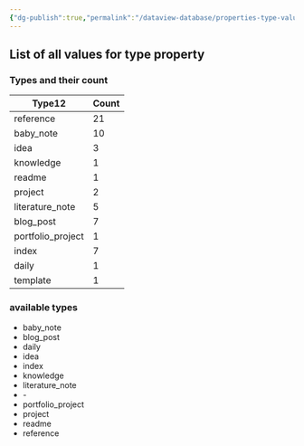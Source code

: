 ```yaml
---
{"dg-publish":true,"permalink":"/dataview-database/properties-type-values/","tags":["dataview","index"]}
---
```



## List of all values for type property

<h3><span>Types and their count</span></h3><div><table class="dataview table-view-table"><thead class="table-view-thead"><tr class="table-view-tr-header"><th class="table-view-th"><span>Type</span><span class="dataview small-text">12</span></th><th class="table-view-th"><span>Count</span></th></tr></thead><tbody class="table-view-tbody"><tr><td><span>reference</span></td><td>21</td></tr><tr><td><span>baby_note</span></td><td>10</td></tr><tr><td><span>idea</span></td><td>3</td></tr><tr><td><span>knowledge</span></td><td>1</td></tr><tr><td><span>readme</span></td><td>1</td></tr><tr><td><span>project</span></td><td>2</td></tr><tr><td><span>literature_note</span></td><td>5</td></tr><tr><td><span>blog_post</span></td><td>7</td></tr><tr><td><span>portfolio_project</span></td><td>1</td></tr><tr><td><span>index</span></td><td>7</td></tr><tr><td><span>daily</span></td><td>1</td></tr><tr><td><span>template</span></td><td>1</td></tr></tbody></table></div>

<h3><span>available types</span></h3><div><ul class="dataview list-view-ul"><li><span>baby_note</span></li><li><span>blog_post</span></li><li><span>daily</span></li><li><span>idea</span></li><li><span>index</span></li><li><span>knowledge</span></li><li><span>literature_note</span></li><li><span>-</span></li><li><span>portfolio_project</span></li><li><span>project</span></li><li><span>readme</span></li><li><span>reference</span></li></ul></div>
